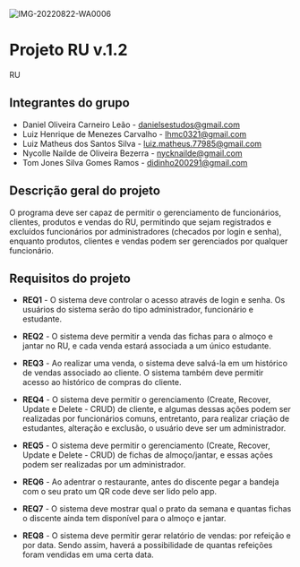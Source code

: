 ![IMG-20220822-WA0006](https://user-images.githubusercontent.com/110630396/185920215-3279ef1f-f5c4-4366-a26c-19a7da9532dd.jpg)
# Projeto RU v.1.2
RU

## Integrantes do grupo 
 * Daniel Oliveira Carneiro Leão - danielsestudos@gmail.com
 * Luiz Henrique de Menezes Carvalho - lhmc0321@gmail.com
 * Luiz Matheus dos Santos Silva - luiz.matheus.77985@gmail.com
 * Nycolle Nailde de Oliveira Bezerra - nycknailde@gmail.com
 * Tom Jones Silva Gomes Ramos - didinho200291@gmail.com


## Descrição geral do projeto 
O programa deve ser capaz de permitir o gerenciamento de funcionários, clientes, produtos e vendas do RU, permitindo que sejam registrados e excluídos funcionários por administradores (checados por login e senha), enquanto produtos, clientes e vendas podem ser gerenciados por qualquer funcionário.


## Requisitos do projeto
 * **REQ1** - O sistema deve controlar o acesso através de login e senha. Os usuários do sistema serão do tipo administrador, funcionário e estudante.

 * **REQ2** - O sistema deve permitir a venda das fichas para o almoço e jantar no RU, e cada venda estará associada a um único estudante.
 
 * **REQ3** - Ao realizar uma venda, o sistema deve salvá-la em um histórico de vendas associado ao cliente. O sistema também deve permitir acesso ao histórico de compras do cliente.

 * **REQ4** - O sistema deve permitir o gerenciamento (Create, Recover, Update e Delete - CRUD) de cliente, e algumas dessas ações podem ser realizadas por funcionários comuns, entretanto, para realizar criação de estudantes, alteração e exclusão, o usuário deve ser um administrador.

 * **REQ5** - O sistema deve permitir o gerenciamento (Create, Recover, Update e Delete - CRUD) de fichas de almoço/jantar, e essas ações podem ser realizadas por um administrador.
 
 * **REQ6** - Ao adentrar o restaurante, antes do discente pegar a bandeja com o seu prato um QR code deve ser lido pelo app. 
 
 * **REQ7** - O sistema deve mostrar qual o prato da semana e quantas fichas o discente ainda tem disponível para o almoço e jantar.
  
 * **REQ8** - O sistema deve permitir gerar relatório de vendas: por refeição e por data. Sendo assim, haverá a possibilidade de quantas refeições foram vendidas em uma certa data.


